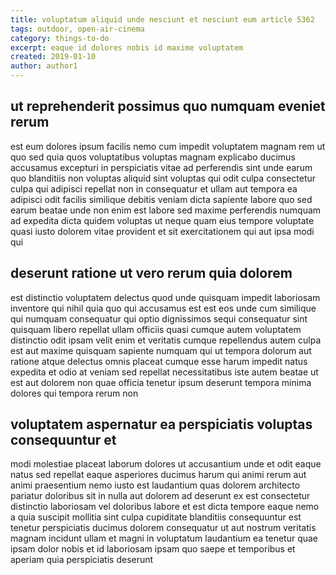 ```yaml
---
title: voluptatum aliquid unde nesciunt et nesciunt eum article 5362
tags: outdoor, open-air-cinema
category: things-to-do
excerpt: eaque id dolores nobis id maxime voluptatem
created: 2019-01-10
author: author1
---
```


## ut reprehenderit possimus quo numquam eveniet rerum

est eum dolores ipsum facilis nemo cum impedit voluptatem magnam rem ut quo sed quia quos voluptatibus voluptas magnam explicabo ducimus accusamus excepturi in perspiciatis vitae ad perferendis sint unde earum quo blanditiis non voluptas aliquid sint voluptas qui odit culpa consectetur culpa qui adipisci repellat non in consequatur et ullam aut tempora ea adipisci odit facilis similique debitis veniam dicta sapiente labore quo sed earum beatae unde non enim est labore sed maxime perferendis numquam ad expedita dicta quidem voluptas ut neque quam eius tempore voluptate quasi iusto dolorem vitae provident et sit exercitationem qui aut ipsa modi qui

## deserunt ratione ut vero rerum quia dolorem

est distinctio voluptatem delectus quod unde quisquam impedit laboriosam inventore qui nihil quia quo qui accusamus est est eos unde cum similique qui numquam consequatur qui optio dignissimos sequi consequatur sint quisquam libero repellat ullam officiis quasi cumque autem voluptatem distinctio odit ipsam velit enim et veritatis cumque repellendus autem culpa est aut maxime quisquam sapiente numquam qui ut tempora dolorum aut ratione atque delectus omnis placeat cumque esse harum impedit natus expedita et odio at veniam sed repellat necessitatibus iste autem beatae ut est aut dolorem non quae officia tenetur ipsum deserunt tempora minima dolores qui tempora rerum non

## voluptatem aspernatur ea perspiciatis voluptas consequuntur et

modi molestiae placeat laborum dolores ut accusantium unde et odit eaque natus sed repellat eaque asperiores ducimus harum qui animi rerum aut animi praesentium nemo iusto est laudantium quas dolorem architecto pariatur doloribus sit in nulla aut dolorem ad deserunt ex est consectetur distinctio laboriosam vel doloribus labore et est dicta tempore eaque nemo a quia suscipit mollitia sint culpa cupiditate blanditiis consequuntur est tenetur perspiciatis ducimus dolorem consequatur ut aut nostrum veritatis magnam incidunt ullam et magni in voluptatum laudantium ea tenetur quae ipsam dolor nobis et id laboriosam ipsam quo saepe et temporibus et aperiam quia perspiciatis deserunt
